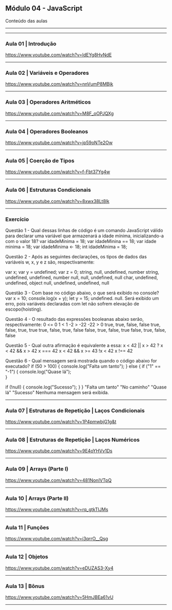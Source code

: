 ## Módulo 04 - JavaScript
Conteúdo das aulas

_______________________________________________________________
_______________________________________________________________

### Aula 01 | Introdução
https://www.youtube.com/watch?v=ldEYg8HvNdE


_______________________________________________________________


### Aula 02 | Variáveis e Operadores
https://www.youtube.com/watch?v=nnVumP8MBjk



_______________________________________________________________


### Aula 03 | Operadores Aritméticos
https://www.youtube.com/watch?v=M8F_oOPJQXg



_______________________________________________________________


### Aula 04 | Operadores Booleanos
https://www.youtube.com/watch?v=jp59oNTe2Ow



_______________________________________________________________


### Aula 05 | Coerção de Tipos
https://www.youtube.com/watch?v=f-Fbt37Yg4w



_______________________________________________________________


### Aula 06 | Estruturas Condicionais 
https://www.youtube.com/watch?v=8xwx38Lt8lk



_______________________________________________________________


### Exercício 

Questão 1 - Qual dessas linhas de código é um comando JavaScript válido para declarar uma variável que armazenará a idade mínima, inicializando-a com o valor 18?
var idadeMinima = 18;
var idadeMinina == 18;
var idade minima = 18;
var idadeMinima <- 18;
int idadeMinima = 18;

Questão 2 - Após as seguintes declarações, os tipos de dados das variáveis w, x, y e z são, respectivamente:

var x;
var y = undefined;
var z = 0;
string, null, undefined, number
string, undefined, undefined, number
null, null, undefined, null
char, undefined, undefined, object
null, undefined, undefined, null

Questão 3 - Com base no código abaixo, o que será exibido no console?
var x = 10;
console.log(x + y);
let y = 15;
undefined.
null.
Será exibido um erro, pois variáveis declaradas com let não sofrem elevação de escopo(hoisting).

Questão 4 - O resultado das expressões booleanas abaixo serão, respectivamente:
0 <= 0
1 < 1
-2 > -22
-22 > 0
true, true, false, false
true, false, true, true
true, false, true, false
false, true, false, true
false, true, false, false

Questão 5 - Qual outra afirmação é equivalente a essa:
x < 42 || x > 42 ?
x < 42 && x > 42
x === 42
x < 42 && x >= 43
!x < 42
x !== 42

Questão 6 - Qual mensagem será mostrada quando o código abaixo for executado?
if (50 > 100) {
  console.log("Falta um tanto");
} else {
  if ("1" == "-1") {
    console.log("Quase lá");    
  }

  if (!null) {
    console.log("Sucesso");
  }
}
"Falta um tanto"
"No caminho"
"Quase lá"
"Sucesso"
Nenhuma mensagem será exibida.


_______________________________________________________________


### Aula 07 | Estruturas de Repetição | Laços Condicionais
https://www.youtube.com/watch?v=1P4pmwbjG1g&t



_______________________________________________________________


### Aula 08 | Estruturas de Repetição | Laços Numéricos
https://www.youtube.com/watch?v=9E4oYHVv1Ds


_______________________________________________________________


### Aula 09 | Arrays (Parte I)
https://www.youtube.com/watch?v=481NonIVTpQ


_______________________________________________________________


### Aula 10 | Arrays (Parte II)
https://www.youtube.com/watch?v=rq_gtkTIJMs


_______________________________________________________________


### Aula 11 | Funções
https://www.youtube.com/watch?v=i3qrrO__Qsg


_______________________________________________________________


### Aula 12 | Objetos
https://www.youtube.com/watch?v=eDUZAS3-Xy4


_______________________________________________________________


### Aula 13 | Bônus
https://www.youtube.com/watch?v=5HmJBEa61vU


_______________________________________________________________











